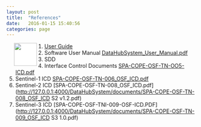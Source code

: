 ```yaml
---
layout: post
title:  "References"
date:   2016-01-15 15:40:56
categories: page
---
```


<p style="font-size: 5px;"><img style="background-color: white;     height: 60px;" src="http://127.0.0.1:4000/DataHubSystem/images/doclogo.jpeg"align="left"hspace="20"</p>

1. <a href="https://scihub.copernicus.eu/userguide/">User Guide </a>    
2. Software User Manual [DataHubSystem_User_Manual.pdf](https://github.com/SercoSpa/DHuS_OSF/files125024/DataHubSystem_User_Manual.pdf)
3. SDD 
4. Interface Control Documents [SPA-COPE-OSF-TN-OO5-ICD.pdf](http://127.0.0.1:4000/DataHubSystem/documents/SPA-COPE-OSF-TN-OO5-ICD.pdf)     
4. Sentinel-1 ICD [SPA-COPE-OSF-TN-006_OSF_ICD.pdf](http://127.0.0.1:4000/DataHubSystem/documents/SPA-COPE-OSF-TN-006_OSF_ICD-S1.pdf)          
5. Sentinel-2 ICD [SPA-COPE-OSF-TN-008_OSF_ICD.pdf](http://127.0.0.1:4000/DataHubSystem/documents/SPA-COPE-OSF-TN-008_OSF_ICD S2 v1.2.pdf)       
6. Sentinel-3 ICD [SPA-COPE-OSF-TNI-009-OSF-ICD.PDF](http://127.0.0.1:4000/DataHubSystem/documents/SPA-COPE-OSF-TN-009_OSF_ICD S3 1.0.pdf)




    
 

